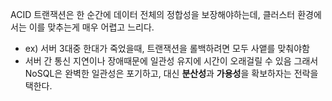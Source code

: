 ACID 트랜잭션은 한 순간에 데이터 전체의 정합성을 보장해야하는데, 클러스터 환경에서는 이를 맞추는게 매우 어렵고 느리다.
- ex) 서버 3대중 한대가 죽었을때, 트랜잭션을 롤백하려면 모두 사앹를 맞춰야함
- 서버 간 통신 지연이나 장애때문에 일관성 유지에 시간이 오래걸릴 수 있음
그래서 NoSQL은 완벽한 일관성은 포기하고, 대신 **분산성**과 **가용성**을 확보하자는 전락을 택한다.